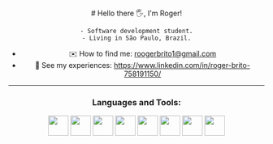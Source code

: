 <center>
# Hello there 🖐️, I'm Roger!
<center>

``` 
- Software development student.
- Living in São Paulo, Brazil.
```

- ✉️ How to find me: roogerbrito1@gmail.com
- 👜 See my experiences: https://www.linkedin.com/in/roger-brito-758191150/

___
### Languages and Tools:
<img src="https://cdn.jsdelivr.net/gh/devicons/devicon/icons/javascript/javascript-original.svg" width="40px"/> <img src="https://cdn.jsdelivr.net/gh/devicons/devicon/icons/typescript/typescript-original.svg" width="40px"/> <img src="https://cdn.jsdelivr.net/gh/devicons/devicon/icons/nodejs/nodejs-original-wordmark.svg" width="40px"/> 
<img src="https://cdn.jsdelivr.net/gh/devicons/devicon/icons/mongodb/mongodb-original.svg" width="40px"/> <img src="https://cdn.jsdelivr.net/gh/devicons/devicon/icons/express/express-original-wordmark.svg" width="40px"/> <img src="https://cdn.jsdelivr.net/gh/devicons/devicon/icons/git/git-original.svg" width="40px"/> <img src="https://cdn.jsdelivr.net/gh/devicons/devicon/icons/docker/docker-original.svg" width="40px"/> <img src="https://cdn.jsdelivr.net/gh/devicons/devicon/icons/linux/linux-original.svg" width="40px"/>

